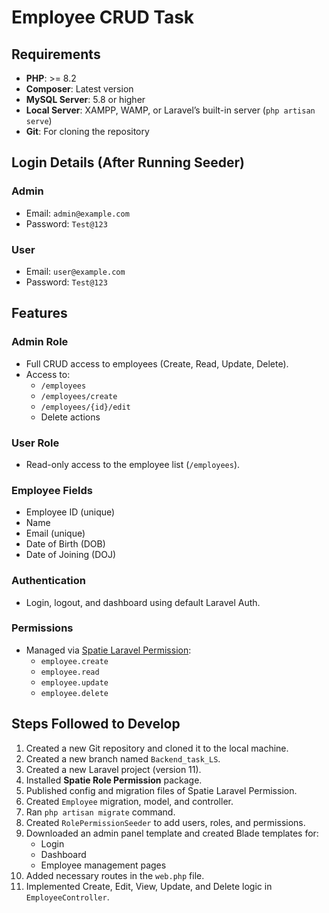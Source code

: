 <h1>Employee CRUD Task</h1>

<h2>Requirements</h2>
<ul>
    <li><strong>PHP</strong>: &gt;= 8.2</li>
    <li><strong>Composer</strong>: Latest version</li>
    <li><strong>MySQL Server</strong>: 5.8 or higher</li>
    <li><strong>Local Server</strong>: XAMPP, WAMP, or Laravel’s built-in server (<code>php artisan serve</code>)</li>
    <li><strong>Git</strong>: For cloning the repository</li>
</ul>

<h2>Login Details (After Running Seeder)</h2>
<h3>Admin</h3>
<ul>
    <li>Email: <code>admin@example.com</code></li>
    <li>Password: <code>Test@123</code></li>
</ul>

<h3>User</h3>
<ul>
    <li>Email: <code>user@example.com</code></li>
    <li>Password: <code>Test@123</code></li>
</ul>

<h2>Features</h2>

<h3>Admin Role</h3>
<ul>
    <li>Full CRUD access to employees (Create, Read, Update, Delete).</li>
    <li>Access to:
        <ul>
            <li><code>/employees</code></li>
            <li><code>/employees/create</code></li>
            <li><code>/employees/{id}/edit</code></li>
            <li>Delete actions</li>
        </ul>
    </li>
</ul>

<h3>User Role</h3>
<ul>
    <li>Read-only access to the employee list (<code>/employees</code>).</li>
</ul>

<h3>Employee Fields</h3>
<ul>
    <li>Employee ID (unique)</li>
    <li>Name</li>
    <li>Email (unique)</li>
    <li>Date of Birth (DOB)</li>
    <li>Date of Joining (DOJ)</li>
</ul>

<h3>Authentication</h3>
<ul>
    <li>Login, logout, and dashboard using default Laravel Auth.</li>
</ul>

<h3>Permissions</h3>
<ul>
    <li>Managed via <a href="https://github.com/spatie/laravel-permission" target="_blank">Spatie Laravel Permission</a>:
        <ul>
            <li><code>employee.create</code></li>
            <li><code>employee.read</code></li>
            <li><code>employee.update</code></li>
            <li><code>employee.delete</code></li>
        </ul>
    </li>
</ul>

<h2>Steps Followed to Develop</h2>
<ol>
    <li>Created a new Git repository and cloned it to the local machine.</li>
    <li>Created a new branch named <code>Backend_task_LS</code>.</li>
    <li>Created a new Laravel project (version 11).</li>
    <li>Installed <strong>Spatie Role Permission</strong> package.</li>
    <li>Published config and migration files of Spatie Laravel Permission.</li>
    <li>Created <code>Employee</code> migration, model, and controller.</li>
    <li>Ran <code>php artisan migrate</code> command.</li>
    <li>Created <code>RolePermissionSeeder</code> to add users, roles, and permissions.</li>
    <li>Downloaded an admin panel template and created Blade templates for:
        <ul>
            <li>Login</li>
            <li>Dashboard</li>
            <li>Employee management pages</li>
        </ul>
    </li>
    <li>Added necessary routes in the <code>web.php</code> file.</li>
    <li>Implemented Create, Edit, View, Update, and Delete logic in <code>EmployeeController</code>.</li>
</ol>
